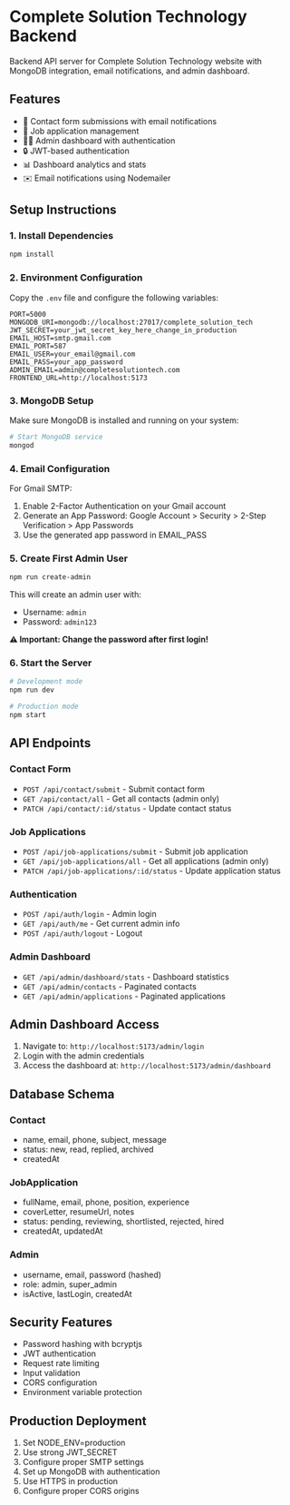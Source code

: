 # Complete Solution Technology Backend

Backend API server for Complete Solution Technology website with MongoDB integration, email notifications, and admin dashboard.

## Features

- 📧 Contact form submissions with email notifications
- 💼 Job application management
- 👨‍💼 Admin dashboard with authentication
- 🔒 JWT-based authentication
- 📊 Dashboard analytics and stats
- ✉️ Email notifications using Nodemailer

## Setup Instructions

### 1. Install Dependencies
```bash
npm install
```

### 2. Environment Configuration
Copy the `.env` file and configure the following variables:

```env
PORT=5000
MONGODB_URI=mongodb://localhost:27017/complete_solution_tech
JWT_SECRET=your_jwt_secret_key_here_change_in_production
EMAIL_HOST=smtp.gmail.com
EMAIL_PORT=587
EMAIL_USER=your_email@gmail.com
EMAIL_PASS=your_app_password
ADMIN_EMAIL=admin@completesolutiontech.com
FRONTEND_URL=http://localhost:5173
```

### 3. MongoDB Setup
Make sure MongoDB is installed and running on your system:
```bash
# Start MongoDB service
mongod
```

### 4. Email Configuration
For Gmail SMTP:
1. Enable 2-Factor Authentication on your Gmail account
2. Generate an App Password: Google Account > Security > 2-Step Verification > App Passwords
3. Use the generated app password in EMAIL_PASS

### 5. Create First Admin User
```bash
npm run create-admin
```
This will create an admin user with:
- Username: `admin`
- Password: `admin123`

**⚠️ Important: Change the password after first login!**

### 6. Start the Server
```bash
# Development mode
npm run dev

# Production mode
npm start
```

## API Endpoints

### Contact Form
- `POST /api/contact/submit` - Submit contact form
- `GET /api/contact/all` - Get all contacts (admin only)
- `PATCH /api/contact/:id/status` - Update contact status

### Job Applications
- `POST /api/job-applications/submit` - Submit job application
- `GET /api/job-applications/all` - Get all applications (admin only)
- `PATCH /api/job-applications/:id/status` - Update application status

### Authentication
- `POST /api/auth/login` - Admin login
- `GET /api/auth/me` - Get current admin info
- `POST /api/auth/logout` - Logout

### Admin Dashboard
- `GET /api/admin/dashboard/stats` - Dashboard statistics
- `GET /api/admin/contacts` - Paginated contacts
- `GET /api/admin/applications` - Paginated applications

## Admin Dashboard Access

1. Navigate to: `http://localhost:5173/admin/login`
2. Login with the admin credentials
3. Access the dashboard at: `http://localhost:5173/admin/dashboard`

## Database Schema

### Contact
- name, email, phone, subject, message
- status: new, read, replied, archived
- createdAt

### JobApplication
- fullName, email, phone, position, experience
- coverLetter, resumeUrl, notes
- status: pending, reviewing, shortlisted, rejected, hired
- createdAt, updatedAt

### Admin
- username, email, password (hashed)
- role: admin, super_admin
- isActive, lastLogin, createdAt

## Security Features

- Password hashing with bcryptjs
- JWT authentication
- Request rate limiting
- Input validation
- CORS configuration
- Environment variable protection

## Production Deployment

1. Set NODE_ENV=production
2. Use strong JWT_SECRET
3. Configure proper SMTP settings
4. Set up MongoDB with authentication
5. Use HTTPS in production
6. Configure proper CORS origins